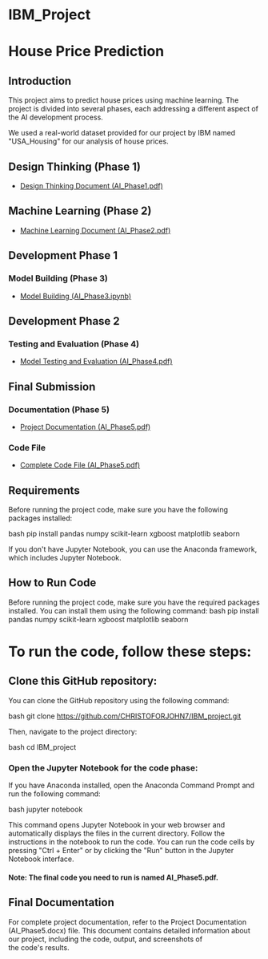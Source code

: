 # IBM_Project
# House Price Prediction

## Introduction

This project aims to predict house prices using machine learning. The project is divided into several phases, each addressing a different aspect of the AI development process.

We used a real-world dataset provided for our project by IBM named "USA_Housing" for our analysis of house prices.

## Design Thinking (Phase 1)
- [Design Thinking Document (AI_Phase1.pdf)](AI_Phase1.pdf)

## Machine Learning (Phase 2)
- [Machine Learning Document (AI_Phase2.pdf)](AI_Phase2.pdf)

## Development Phase 1 
### Model Building (Phase 3)
- [Model Building (AI_Phase3.ipynb)](AI_Phase3.ipynb)

## Development Phase 2
### Testing and Evaluation (Phase 4)
- [Model Testing and Evaluation (AI_Phase4.pdf)](AI_Phase4.pdf)

## Final Submission 
### Documentation (Phase 5)
- [Project Documentation (AI_Phase5.pdf)](AI_Phase5.pdf)
### Code File 
- [Complete Code File (AI_Phase5.pdf)](AI_Phase5.pdf)

## Requirements

Before running the project code, make sure you have the following packages installed:

bash
pip install pandas numpy scikit-learn xgboost matplotlib seaborn

If you don't have Jupyter Notebook, you can use the Anaconda framework, which includes Jupyter Notebook.

## How to Run Code
Before running the project code, make sure you have the required packages installed. You can install them using the following command:
bash
pip install pandas numpy scikit-learn xgboost matplotlib seaborn

# To run the code, follow these steps:

## Clone this GitHub repository:
You can clone the GitHub repository using the following command:

bash
git clone https://github.com/CHRISTOFORJOHN7/IBM_project.git

Then, navigate to the project directory:

bash
cd IBM_project

### Open the Jupyter Notebook for the code phase:
If you have Anaconda installed, open the Anaconda Command Prompt and run the following command:

bash
jupyter notebook

This command opens Jupyter Notebook in your web browser and automatically displays the files in the current directory. Follow the instructions in the notebook to run the code. You can run the code cells by pressing "Ctrl + Enter" or by clicking the "Run" button in the Jupyter Notebook interface.
#### Note: The final code you need to run is named AI_Phase5.pdf.
## Final Documentation
For complete project documentation, refer to the Project Documentation (AI_Phase5.docx) file. This document contains detailed information about our project, including the code, output, and screenshots of the code's results.

